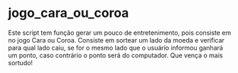 # jogo_cara_ou_coroa
Este script tem função gerar um pouco de entretenimento, pois consiste em no jogo Cara ou Coroa. Consiste em sortear um lado da moeda e verificar para qual lado caiu, se for o mesmo lado que o usuário informou ganhará um ponto, caso contrário o ponto será do computador. Que vença o mais sortudo!
